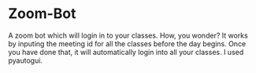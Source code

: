 # Zoom-Bot
A zoom bot which will login in to your classes. How, you wonder? It works by inputing the meeting id for all the classes before the day begins. Once you have done that, it will automatically login into all your classes. I used pyautogui. 

